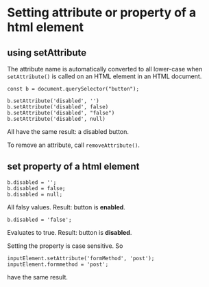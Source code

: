# Setting attribute or property of a html element

## using setAttribute

The attribute name is automatically converted to all lower-case when `setAttribute()` is called on an HTML element in an HTML document.

    const b = document.querySelector("button");

    b.setAttribute('disabled', '')
    b.setAttribute('disabled', false)
    b.setAttribute('disabled', "false")
    b.setAttribute('disabled', null)

All have the same result: a disabled button.

To remove an attribute, call `removeAttribute()`.

## set property of a html element

    b.disabled = '';
    b.disabled = false;
    b.disabled = null;

All falsy values. Result: button is **enabled**.

    b.disabled = 'false';

Evaluates to true. Result: button is **disabled**.

Setting the property is case sensitive. So

    inputElement.setAttribute('formMethod', 'post');
    inputElement.formmethod = 'post';

have the same result.
